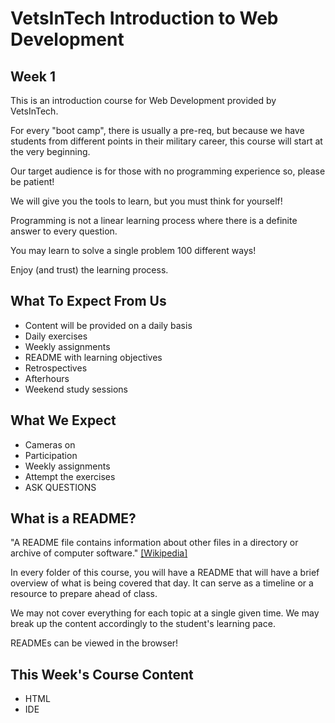 # VetsInTech Introduction to Web Development

## Week 1

This is an introduction course for Web Development provided by VetsInTech.

For every "boot camp", there is usually a pre-req, but because we have students from different points in their military career, this course will start at the very beginning.

Our target audience is for those with no programming experience so, please be patient!

We will give you the tools to learn, but you must think for yourself!

Programming is not a linear learning process where there is a definite answer to every question.

You may learn to solve a single problem 100 different ways!

Enjoy (and trust) the learning process.

## What To Expect From Us
  - Content will be provided on a daily basis
  - Daily exercises
  - Weekly assignments
  - README with learning objectives
  - Retrospectives
  - Afterhours
  - Weekend study sessions

## What We Expect
  - Cameras on
  - Participation
  - Weekly assignments
  - Attempt the exercises
  - ASK QUESTIONS

## What is a README?
"A README file contains information about other files in a directory or archive of computer software." [[Wikipedia]](https://en.wikipedia.org/wiki/README)

In every folder of this course, you will have a README that will have a brief overview of what is being covered that day. It can serve as a timeline or a resource to prepare ahead of class.

We may not cover everything for each topic at a single given time. We may break up the content accordingly to the student's learning pace.

READMEs can be viewed in the browser!

## This Week's Course Content
  - HTML
  - IDE
